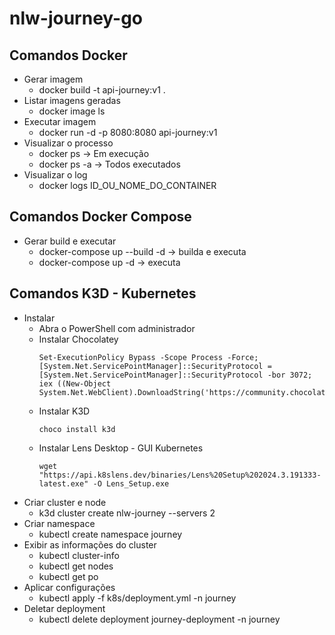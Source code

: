 # nlw-journey-go
## Comandos Docker
- Gerar imagem
    - docker build -t api-journey:v1 .
- Listar imagens geradas
    - docker image ls
- Executar imagem
    - docker run -d -p 8080:8080 api-journey:v1
- Visualizar o processo
    - docker ps -> Em execução
    - docker ps -a -> Todos executados
- Visualizar o log
    - docker logs ID_OU_NOME_DO_CONTAINER

## Comandos Docker Compose
- Gerar build e executar
    - docker-compose up --build -d -> builda e executa
    - docker-compose up -d -> executa

## Comandos K3D - Kubernetes
- Instalar
    - Abra o PowerShell com administrador
    - Instalar Chocolatey
        ```shell
        Set-ExecutionPolicy Bypass -Scope Process -Force; [System.Net.ServicePointManager]::SecurityProtocol = [System.Net.ServicePointManager]::SecurityProtocol -bor 3072; iex ((New-Object System.Net.WebClient).DownloadString('https://community.chocolatey.org/install.ps1'))
        ```
    - Instalar K3D
        ```shell
        choco install k3d
        ```
    - Instalar Lens Desktop - GUI Kubernetes
        ```shell
        wget "https://api.k8slens.dev/binaries/Lens%20Setup%202024.3.191333-latest.exe" -O Lens_Setup.exe
        ```
- Criar cluster e node
    - k3d cluster create nlw-journey --servers 2
- Criar namespace
    - kubectl create namespace journey
- Exibir as informações do cluster
    - kubectl cluster-info
    - kubectl get nodes
    - kubectl get po
- Aplicar configurações
    - kubectl apply -f k8s/deployment.yml -n journey
- Deletar deployment
    - kubectl delete deployment journey-deployment -n journey